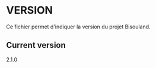 # VERSION

Ce fichier permet d'indiquer la version du projet Bisouland.

Current version
---------------

2.1.0
